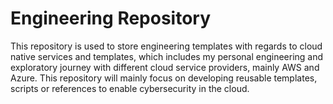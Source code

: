# Engineering Repository

This repository is used to store engineering templates with regards to cloud native services and templates, which includes my personal engineering and exploratory journey with different cloud service providers, mainly AWS and Azure. This repository will mainly focus on developing reusable templates, scripts or references to enable cybersecurity in the cloud.



